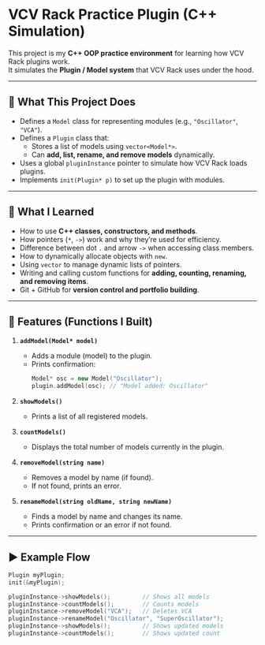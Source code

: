 # VCV Rack Practice Plugin (C++ Simulation)

This project is my **C++ OOP practice environment** for learning how VCV Rack plugins work.  
It simulates the **Plugin / Model system** that VCV Rack uses under the hood.

---

## 🧱 What This Project Does
- Defines a `Model` class for representing modules (e.g., `"Oscillator"`, `"VCA"`).
- Defines a `Plugin` class that:
  - Stores a list of models using `vector<Model*>`.
  - Can **add, list, rename, and remove models** dynamically.
- Uses a global `pluginInstance` pointer to simulate how VCV Rack loads plugins.
- Implements `init(Plugin* p)` to set up the plugin with modules.

---

## 🧠 What I Learned
- How to use **C++ classes, constructors, and methods**.
- How pointers (`*`, `->`) work and why they’re used for efficiency.
- Difference between dot `.` and arrow `->` when accessing class members.
- How to dynamically allocate objects with `new`.
- Using `vector` to manage dynamic lists of pointers.
- Writing and calling custom functions for **adding, counting, renaming, and removing items**.
- Git + GitHub for **version control and portfolio building**.

---

## 🔧 Features (Functions I Built)
1. **`addModel(Model* model)`**  
   - Adds a module (model) to the plugin.  
   - Prints confirmation:
     ```cpp
     Model* osc = new Model("Oscillator");
     plugin.addModel(osc); // "Model added: Oscillator"
     ```

2. **`showModels()`**  
   - Prints a list of all registered models.

3. **`countModels()`**  
   - Displays the total number of models currently in the plugin.

4. **`removeModel(string name)`**  
   - Removes a model by name (if found).
   - If not found, prints an error.

5. **`renameModel(string oldName, string newName)`**  
   - Finds a model by name and changes its name.
   - Prints confirmation or an error if not found.

---

## ▶️ Example Flow

```cpp
Plugin myPlugin;
init(&myPlugin);

pluginInstance->showModels();         // Shows all models
pluginInstance->countModels();        // Counts models
pluginInstance->removeModel("VCA");   // Deletes VCA
pluginInstance->renameModel("Oscillator", "SuperOscillator");
pluginInstance->showModels();         // Shows updated models
pluginInstance->countModels();        // Shows updated count
